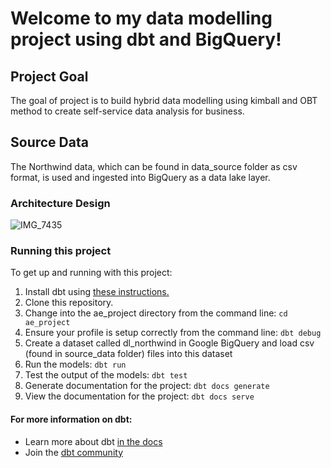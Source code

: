 # Welcome to my data modelling project using dbt and BigQuery!

## Project Goal
The goal of project is to build hybrid data modelling using kimball and OBT method to create self-service data analysis for business.

## Source Data
The Northwind data, which can be found in data_source folder as csv format, is used and ingested into BigQuery as a data lake layer.

### Architecture Design
                    
![IMG_7435](https://github.com/bertisalom/ae_project/assets/48531812/92e988bd-4f8d-4190-983a-3ae4f7374067)


### Running this project
To get up and running with this project:

1. Install dbt using [these instructions.](https://docs.getdbt.com/docs/core/installation)
2. Clone this repository.
3. Change into the ae_project directory from the command line:
	```cd ae_project```
4. Ensure your profile is setup correctly from the command line:
	```dbt debug```
6. Create a dataset called dl_northwind in Google BigQuery and load csv (found in source_data folder) files into this dataset
7. Run the models:
	```dbt run```
8. Test the output of the models:
	```dbt test```
9. Generate documentation for the project:
	```dbt docs generate```
10. View the documentation for the project:
	```dbt docs serve```


#### For more information on dbt:
- Learn more about dbt [in the docs](https://docs.getdbt.com/docs/introduction)
- Join the [dbt community](https://www.getdbt.com/community/)
